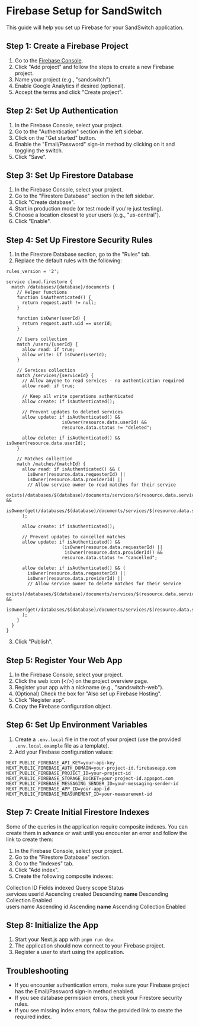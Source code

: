 # Firebase Setup for SandSwitch

This guide will help you set up Firebase for your SandSwitch application.

## Step 1: Create a Firebase Project

1. Go to the [Firebase Console](https://console.firebase.google.com/).
2. Click "Add project" and follow the steps to create a new Firebase project.
3. Name your project (e.g., "sandswitch").
4. Enable Google Analytics if desired (optional).
5. Accept the terms and click "Create project".

## Step 2: Set Up Authentication

1. In the Firebase Console, select your project.
2. Go to the "Authentication" section in the left sidebar.
3. Click on the "Get started" button.
4. Enable the "Email/Password" sign-in method by clicking on it and toggling the switch.
5. Click "Save".

## Step 3: Set Up Firestore Database

1. In the Firebase Console, select your project.
2. Go to the "Firestore Database" section in the left sidebar.
3. Click "Create database".
4. Start in production mode (or test mode if you're just testing).
5. Choose a location closest to your users (e.g., "us-central").
6. Click "Enable".

## Step 4: Set Up Firestore Security Rules

1. In the Firestore Database section, go to the "Rules" tab.
2. Replace the default rules with the following:

```
rules_version = '2';

service cloud.firestore {
  match /databases/{database}/documents {
    // Helper functions
    function isAuthenticated() {
      return request.auth != null;
    }
    
    function isOwner(userId) {
      return request.auth.uid == userId;
    }
    
    // Users collection
    match /users/{userId} {
      allow read: if true;
      allow write: if isOwner(userId);
    }
    
    // Services collection
    match /services/{serviceId} {
      // Allow anyone to read services - no authentication required
      allow read: if true;
      
      // Keep all write operations authenticated
      allow create: if isAuthenticated();
      
      // Prevent updates to deleted services
      allow update: if isAuthenticated() && 
                     isOwner(resource.data.userId) && 
                     resource.data.status != "deleted";
                     
      allow delete: if isAuthenticated() && isOwner(resource.data.userId);
    }
    
    // Matches collection
    match /matches/{matchId} {
      allow read: if isAuthenticated() && (
        isOwner(resource.data.requesterId) || 
        isOwner(resource.data.providerId) ||
        // Allow service owner to read matches for their service
        exists(/databases/$(database)/documents/services/$(resource.data.serviceId)) && 
        isOwner(get(/databases/$(database)/documents/services/$(resource.data.serviceId)).data.userId)
      );
      
      allow create: if isAuthenticated();
      
      // Prevent updates to cancelled matches
      allow update: if isAuthenticated() && 
                     (isOwner(resource.data.requesterId) || 
                      isOwner(resource.data.providerId)) && 
                     resource.data.status != "cancelled";
                     
      allow delete: if isAuthenticated() && (
        isOwner(resource.data.requesterId) || 
        isOwner(resource.data.providerId) ||
        // Allow service owner to delete matches for their service
        exists(/databases/$(database)/documents/services/$(resource.data.serviceId)) && 
        isOwner(get(/databases/$(database)/documents/services/$(resource.data.serviceId)).data.userId)
      );
    }
  }
}
```

3. Click "Publish".

## Step 5: Register Your Web App

1. In the Firebase Console, select your project.
2. Click the web icon (</>) on the project overview page.
3. Register your app with a nickname (e.g., "sandswitch-web").
4. (Optional) Check the box for "Also set up Firebase Hosting".
5. Click "Register app".
6. Copy the Firebase configuration object.

## Step 6: Set Up Environment Variables

1. Create a `.env.local` file in the root of your project (use the provided `.env.local.example` file as a template).
2. Add your Firebase configuration values:

```
NEXT_PUBLIC_FIREBASE_API_KEY=your-api-key
NEXT_PUBLIC_FIREBASE_AUTH_DOMAIN=your-project-id.firebaseapp.com
NEXT_PUBLIC_FIREBASE_PROJECT_ID=your-project-id
NEXT_PUBLIC_FIREBASE_STORAGE_BUCKET=your-project-id.appspot.com
NEXT_PUBLIC_FIREBASE_MESSAGING_SENDER_ID=your-messaging-sender-id
NEXT_PUBLIC_FIREBASE_APP_ID=your-app-id
NEXT_PUBLIC_FIREBASE_MEASUREMENT_ID=your-measurement-id
```

## Step 7: Create Initial Firestore Indexes

Some of the queries in the application require composite indexes. You can create them in advance or wait until you encounter an error and follow the link to create them:

1. In the Firebase Console, select your project.
2. Go to the "Firestore Database" section.
3. Go to the "Indexes" tab.
4. Click "Add index".
5. Create the following composite indexes:

Collection ID 	Fields indexed	                                          Query scope 		Status 	
services 	      userId Ascending created Descending __name__ Descending	  Collection 		  Enabled	
users 	        name Ascending id Ascending __name__ Ascending	          Collection 		  Enabled

## Step 8: Initialize the App

1. Start your Next.js app with `pnpm run dev`.
2. The application should now connect to your Firebase project.
3. Register a user to start using the application.

## Troubleshooting

- If you encounter authentication errors, make sure your Firebase project has the Email/Password sign-in method enabled.
- If you see database permission errors, check your Firestore security rules.
- If you see missing index errors, follow the provided link to create the required index. 